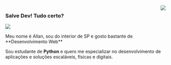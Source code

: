 <img align='right' src='https://github-readme-stats.vercel.app/api?username=ballanceado&theme=synthwave&show_icons=true'>

### Salve Dev! Tudo certo?

<img src="https://img.shields.io/static/v1?label=Overview&message=ballanceado&color=f8efd4&style=for-the-badge&logo=GitHub">

<p>
Meu nome é Allan, sou do interior de SP e gosto bastante de **Desenvolvimento Web** </br>

Sou estudante de **Python** e quero me especializar no desenvolvimento de aplicações e soluções escaláveis, físicas e digitais.</br>
</p>
